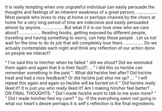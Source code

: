 It is really tempting when one ungrateful individual can easily persuade the thoughts and feelings of an inherent weakness of a great person,
.................
   Most people who loves to stay at home or perhaps chained by the choirs at home for a very long period of time are indecisive and easily persuaded almost by anyone.
.................
But what if it is our love ones who we care about? 
.................
    Reading books, getting exposed by different people, travelling and having something to worry, can help these people .
     Let us not wait for the time to do its job that will completely lose them.
...............
Do we actually contemplate each night and think any reflection of our action done on people we interact?

" I've said this to him/her when he failed " did we shout? Did we reminded them again and again that it is their fault?.
..
" I did this so he/she can remember something in the past ". 
What did he/she feel after?
Did he/she treat and had a nice feedback?
Or did he/she just shut me up?
...
" I will repeat this again and again so he/she will be buried on it " 
Did he/she really liked it?
It is just you who really liked it?
Am I making him/her feel better?
..
ON FINAL THOUGHTS:
" Did I made he/she want to talk to me even more? "
" Did I made him/her feel my care? " by -If the everything seem not going in what our heart's desire perhaps it is self's reflection is the final ingredients